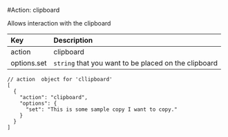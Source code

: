 #Action: clipboard

Allows interaction with the clipboard

| Key | Description |
| :--- | :--- |
| action | clipboard |
| options.set | `string` that you want to be placed on the clipboard |



```
// action  object for 'cllipboard'
[
  {
    "action": "clipboard",
    "options": {
      "set": "This is some sample copy I want to copy."
    }
  }
]
```


